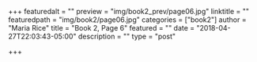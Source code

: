 +++
featuredalt = ""
preview = "img/book2_prev/page06.jpg"
linktitle = ""
featuredpath = "img/book2/page06.jpg"
categories = ["book2"]
author = "Maria Rice"
title = "Book 2, Page 6"
featured = ""
date = "2018-04-27T22:03:43-05:00"
description = ""
type = "post"

+++

